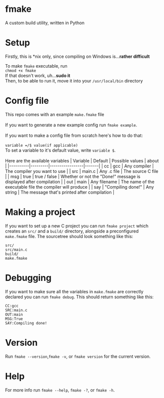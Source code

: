 # fmake
A custom build utility, written in Python

# Setup

Firstly, this is *nix only, since compiling on Windows is...**rather difficult**

To make `fmake` executable, run\
`chmod +x fmake`\
If that doesn't work, uh...**sudo it**\
Then, to be able to run it, move it into your `/usr/local/bin` directory

# Config file

This repo comes with an example `make.fmake` file\
\
If you want to generate a new example config run `fmake example`.\
\
If you want to make a config file from scratch here's how to do that:\
\
`variable =/$ value(if applicable)`\
To set a variable to it's default value, write `variable $`.\
\
Here are the available variables
| Variable | Default | Possible values | about |
|----------|---------|-----------------|-------|
| cc | gcc | Any compiler | The compiler you want to use |
| src | main.c | Any .c file | The source C file |
| msg | true | true / false | Whether or not the "Done!" message is displayed after compilation |
| out | main | Any filename | The name of the executable file the compiler will produce |
| say | "Compiling done!" | Any string | The message that's printed after compilation |

# Making a project

If you want to set up a new C project you can run `fmake project` which creates an `src/` and a `build/` directory, alongside a preconfigured `make.fmake` file. The sourcetree should look something like this:

```
src/
src/main.c
build/
make.fmake
```

# Debugging

If you want to make sure all the variables in `make.fmake` are correctly declared you can run `fmake debug`. This should return something like this:

```
CC:gcc
SRC:main.c
OUT:main
MSG:True
SAY:Compiling done!
```

# Version

Run `fmake --version`,`fmake -v`, or `fmake version` for the current version.

# Help

For more info run `fmake --help`, `fmake -?`, or `fmake -h`.
